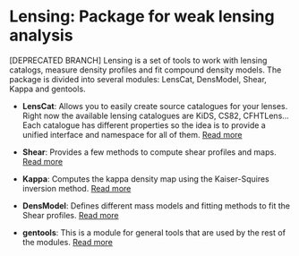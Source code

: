 # Lensing: Package for weak lensing analysis

[DEPRECATED BRANCH]
Lensing is a set of tools to work with lensing catalogs, measure density profiles and fit compound density models. The package is divided into several modules: LensCat, DensModel, Shear, Kappa and gentools.

- **LensCat**: Allows you to easily create source catalogues for your lenses. Right now the available lensing catalogues are KiDS, CS82, CFHTLens... Each catalogue has different properties so the idea is to provide a unified interface and namespace for all of them. [Read more](LensCat/README.md)

- **Shear**: Provides a few methods to compute shear profiles and maps. [Read more](Shear/README.md)

- **Kappa**: Computes the kappa density map using the Kaiser-Squires inversion method. [Read more](Kappa/README.md)

- **DensModel**: Defines different mass models and fitting methods to fit the Shear profiles. [Read more](DensModel/README.md)

- **gentools**: This is a module for general tools that are used by the rest of the modules. [Read more](gentools/README.md)
